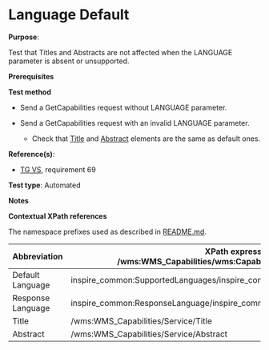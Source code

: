 # Language Default

**Purpose**:

Test that Titles and Abstracts are not affected when the LANGUAGE parameter is absent or unsupported.

**Prerequisites**

**Test method**

* Send a GetCapabilities request without LANGUAGE parameter.

* Send a GetCapabilities request with an invalid LANGUAGE parameter.

    * Check that [Title](#title) and [Abstract](#abstract) elements are the same as default ones.

**Reference(s)**:

* [TG VS](./README.md#ref_TG_VS), requirement 69

**Test type**: Automated

**Notes**

**Contextual XPath references**

The namespace prefixes used as described in [README.md](./README.md#namespaces).

Abbreviation                                               |  XPath expression (relative to /wms:WMS_Capabilities/wms:Capability/inspire_vs:ExtendedCapabilities)
---------------------------------------------------------- | -------------------------------------------------------------------------
Default Language <a name="defaultLanguage"></a> | inspire_common:SupportedLanguages/inspire_common:DefaultLanguage/inspire_common:Language
Response Language <a name="responseLanguage"></a> | inspire_common:ResponseLanguage/inspire_common:Language
Title <a name="title"></a> | /wms:WMS_Capabilities/Service/Title
Abstract <a name="abstract"></a> | /wms:WMS_Capabilities/Service/Abstract